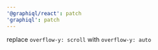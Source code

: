 ```yaml
---
'@graphiql/react': patch
'graphiql': patch
---
```


replace `overflow-y: scroll` with `overflow-y: auto`
